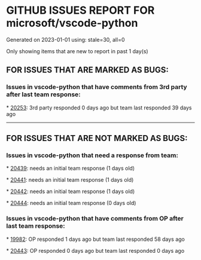 
# GITHUB ISSUES REPORT FOR microsoft/vscode-python


Generated on 2023-01-01 using: stale=30, all=0


Only showing items that are new to report in past 1 day(s)


## FOR ISSUES THAT ARE MARKED AS BUGS:


### Issues in vscode-python that have comments from 3rd party after last team response:


\* [20253](https://github.com/microsoft/vscode-python/issues/20253 "With Python 3.11.0, PyInt_FromLong not found is spammed in terminal"): 3rd party responded 0 days ago but team last responded 39 days ago

---

## FOR ISSUES THAT ARE NOT MARKED AS BUGS:


### Issues in vscode-python that need a response from team:


\* [20439](https://github.com/microsoft/vscode-python/issues/20439 "Show Definition Preview Hover doesn't pop up in some situation"): needs an initial team response (1 days old)

\* [20441](https://github.com/microsoft/vscode-python/issues/20441 "Debugging support lazy variables"): needs an initial team response (1 days old)

\* [20442](https://github.com/microsoft/vscode-python/issues/20442 "Linting(format)  not work in new project while it works in old project"): needs an initial team response (1 days old)

\* [20444](https://github.com/microsoft/vscode-python/issues/20444 "python file name case changed won't reflect on &quot;Run&quot;"): needs an initial team response (0 days old)

### Issues in vscode-python that have comments from OP after last team response:


\* [19982](https://github.com/microsoft/vscode-python/issues/19982 "Jupyter extension breaks code folding in ordinary python files"): OP responded 1 days ago but team last responded 58 days ago

\* [20443](https://github.com/microsoft/vscode-python/issues/20443 "Showing Python not installed when executing Notebook"): OP responded 0 days ago but team last responded 0 days ago
